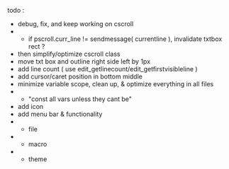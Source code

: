 todo :
- debug, fix, and keep working on cscroll
- - if pscroll.curr_line != sendmessage( currentline ), invalidate txtbox rect ?
- then simplify/optimize cscroll class
- move txt box and outline right side left by 1px
- add line count ( use edit_getlinecount/edit_getfirstvisibleline )
- add cursor/caret position in bottom middle
- minimize variable scope, clean up, & optimize everything in all files
- - "const all vars unless they cant be"
- add icon
- add menu bar & functionality
- - file
- - macro
- - theme